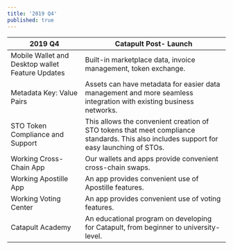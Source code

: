 ```yaml
---
title: '2019 Q4'
published: true
---
```


| **2019 Q4** | **Catapult Post- Launch** |
| ------------- | ------------- |
| Mobile Wallet and Desktop wallet Feature Updates | Built-in marketplace data, invoice management, token exchange. |
| Metadata Key: Value Pairs | Assets can have metadata for easier data management and more seamless integration with existing business networks. |
| STO Token Compliance and Support | This allows the convenient creation of STO tokens that meet compliance standards. This also includes support for easy launching of STOs. |
| Working Cross-Chain App | Our wallets and apps provide convenient cross-chain swaps. |
| Working Apostille App | An app provides convenient use of Apostille features. |
| Working Voting Center | An app provides convenient use of voting features. |
| Catapult Academy | An educational program on developing for Catapult, from beginner to university-level. |



